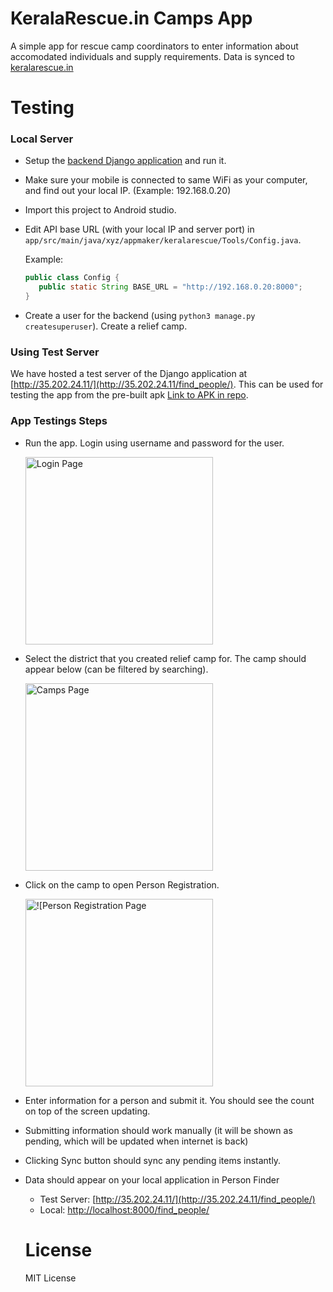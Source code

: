 # KeralaRescue.in Camps App 

A simple app for rescue camp coordinators to enter information about accomodated individuals and supply requirements. Data is synced to [keralarescue.in](https://keralarescue.in/relief_camps)

# Testing

### Local Server

- Setup the [backend Django application](https://github.com/IEEEKeralaSection/rescuekerala/) and run it.
- Make sure your mobile is connected to same WiFi as your computer, and find out your local IP. (Example: 192.168.0.20)
- Import this project to Android studio.
- Edit API base URL (with your local IP and server port) in `app/src/main/java/xyz/appmaker/keralarescue/Tools/Config.java`.
   
   Example:
   ```java
   public class Config {
      public static String BASE_URL = "http://192.168.0.20:8000";
   }
   ```

- Create a user for the backend (using `python3 manage.py createsuperuser`). Create a relief camp.

### Using Test Server
We have hosted a test server of the Django application at [http://35.202.24.11/](http://35.202.24.11/find_people/). This can be used for testing the app from the pre-built apk [Link to APK in repo](https://github.com/Appmaker-xyz/KeralaRescueRefugeeDB/raw/master/app-debug.apk). 

### App Testings Steps

- Run the app. Login using username and password for the user.

    <img src="https://i.imgur.com/PpVC7aC.jpg" alt="Login Page" width="300">
  
- Select the district that you created relief camp for. The camp should appear below (can be filtered by searching).

    <img src="https://i.imgur.com/BNGQbiB.jpg" alt="Camps Page" width="300">

- Click on the camp to open Person Registration.

    <img src="https://i.imgur.com/LwvECEb.jpg" alt="![Person Registration Page" width="300">

- Enter information for a person and submit it. You should see the count on top of the screen updating.
- Submitting information should work manually (it will be shown as pending, which will be updated when internet is back)
- Clicking Sync button should sync any pending items instantly.
- Data should appear on your local application in Person Finder
  - Test Server: [http://35.202.24.11/](http://35.202.24.11/find_people/)
  - Local: [http://localhost:8000/find_people/](http://localhost:8000/find_people/)
  
  # License
  MIT License
